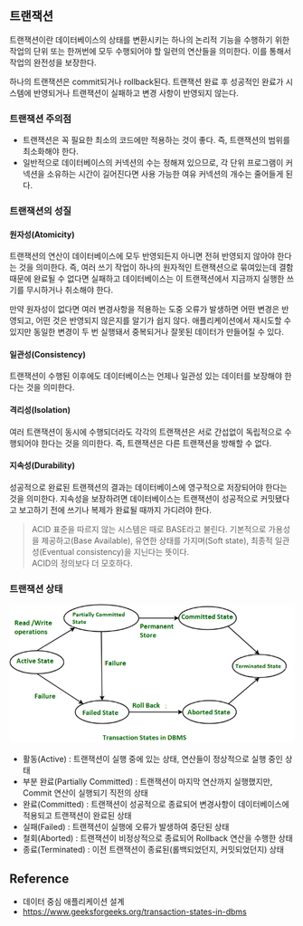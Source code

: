 ## 트랜잭션

트랜잭션이란 데이터베이스의 상태를 변환시키는 하나의 논리적 기능을 수행하기 위한 작업의 단위 또는 한꺼번에 모두 수행되어야 할 일련의 연산들을 의미한다. 이를 통해서 작업의 완전성을 보장한다.

하나의 트랜잭션은 commit되거나 rollback된다. 트랜잭션 완료 후 성공적인 완료가 시스템에 반영되거나 트랜잭션이 실패하고 변경 사항이 반영되지 않는다.

### 트랜잭션 주의점

- 트랜잭션은 꼭 필요한 최소의 코드에만 적용하는 것이 좋다. 즉, 트랜잭션의 범위를 최소화해야 한다.
- 일반적으로 데이터베이스의 커넥션의 수는 정해져 있으므로, 각 단위 프로그램이 커넥션을 소유하는 시간이 길어진다면 사용 가능한 여유 커넥션의 개수는 줄어들게 된다.

### 트랜잭션의 성질

#### 원자성(Atomicity)

트랜잭션의 연산이 데이터베이스에 모두 반영되든지 아니면 전혀 반영되지 않아야 한다는 것을 의미한다. 즉, 여러 쓰기 작업이 하나의 원자적인 트랜잭션으로 묶여있는데 결함 때문에 완료될 수 없다면 실패하고 데이터베이스는 이 트랜잭션에서 지금까지 실행한 쓰기를 무시하거나 취소해야 한다.

만약 원자성이 없다면 여러 변경사항을 적용하는 도중 오류가 발생하면 어떤 변경은 반영되고, 어떤 것은 반영되지 않은지를 알기가 쉽지 않다. 애플리케이션에서 재시도할 수 있지만 동일한 변경이 두 번 실행돼서 중복되거나 잘못된 데이터가 만들어질 수 있다.

#### 일관성(Consistency)

트랜잭션이 수행된 이후에도 데이터베이스는 언제나 일관성 있는 데이터를 보장해야 한다는 것을 의미한다.

#### 격리성(Isolation)

여러 트랜잭션이 동시에 수행되더라도 각각의 트랜잭션은 서로 간섭없이 독립적으로 수행되어야 한다는 것을 의미한다. 즉, 트랜잭션은 다른 트랜잭션을 방해할 수 없다.

#### 지속성(Durability)

성공적으로 완료된 트랜잭션의 결과는 데이터베이스에 영구적으로 저장되어야 한다는 것을 의미한다. 지속성을 보장하려면 데이터베이스는 트랜잭션이 성공적으로 커밋됐다고 보고하기 전에 쓰기나 복제가 완료될 때까지 가디려야 한다.

> ACID 표준을 따르지 않는 시스템은 때로 BASE라고 불린다. 기본적으로 가용성을 제공하고(Base Available), 유연한 상태를 가지며(Soft state), 최종적 일관성(Eventual consistency)을 지닌다는 뜻이다.   
> ACID의 정의보다 더 모호하다.

### 트랜잭션 상태

![transaction state.png](../.github/images/TransactionState.png)

- 활동(Active) : 트랜잭션이 실행 중에 있는 상태, 연산들이 정상적으로 실행 중인 상태
- 부분 완료(Partially Committed) : 트랜잭션이 마지막 연산까지 실행했지만, Commit 연산이 실행되기 직전의 상태
- 완료(Committed) : 트랜잭션이 성공적으로 종료되어 변경사항이 데이터베이스에 적용되고 트랜잭션이 완료된 상태
- 실패(Failed) : 트랜잭션이 실행에 오류가 발생하여 중단된 상태
- 철회(Aborted) : 트랜잭션이 비정상적으로 종료되어 Rollback 연산을 수행한 상태
- 종료(Terminated) : 이전 트랜잭션이 종료된(롤백되었던지, 커밋되었던지) 상태 

## Reference

- 데이터 중심 애플리케이션 설계
- https://www.geeksforgeeks.org/transaction-states-in-dbms
